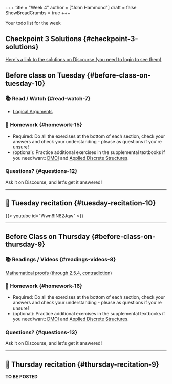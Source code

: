 +++
title = "Week 4"
author = ["John Hammond"]
draft = false
ShowBreadCrumbs = true
+++

Your todo list for the week
<!--more-->


## Checkpoint 3 Solutions {#checkpoint-3-solutions}

[Here's a link to the solutions on Discourse (you need to login to see them)](https://discourse.math.wichita.edu/t/checkpoint-3-solutions/1344)


## Before class on Tuesday {#before-class-on-tuesday-10}


### 📚 Read / Watch {#read-watch-7}

-   [Logical
    Arguments](https://www.math.wichita.edu/~hammond/class-notes/section-logic-arguments.html)


### 📝 Homework {#homework-15}

-   Required: Do all the exercises at the bottom of each section, check
    your answers and check your understanding - please as questions if
    you're unsure!
-   (optional): Practice additional exercises in the supplemental
    textbooks if you need/want:
    [DMOI](http://discrete.openmathbooks.org/dmoi3/) and
    [Applied
    Discrete Structures](http://faculty.uml.edu/klevasseur/ads/index-ads.html).


### Questions? {#questions-12}

Ask it on Discourse, and let's get it answered!

---


## 🎥 Tuesday recitation {#tuesday-recitation-10}

{{< youtube id="Wwn6IN82Jqw" >}}

---


## Before Class on Thursday {#before-class-on-thursday-9}


### 📚 Readings / Videos {#readings-videos-8}

[Mathematical
proofs (through 2.5.4, contradiction)](https://www.math.wichita.edu/~hammond/class-notes/section-logic-proofs.html)


### 📝 Homework {#homework-16}

-   Required: Do all the exercises at the bottom of each section, check
    your answers and check your understanding - please as questions if
    you're unsure!
-   (optional): Practice additional exercises in the supplemental
    textbooks if you need/want:
    [DMOI](http://discrete.openmathbooks.org/dmoi3/) and
    [Applied
    Discrete Structures](http://faculty.uml.edu/klevasseur/ads/index-ads.html).


### Questions? {#questions-13}

Ask it on Discourse, and let's get it answered!

---


## 🎥 Thursday recitation {#thursday-recitation-9}

**TO BE POSTED**
